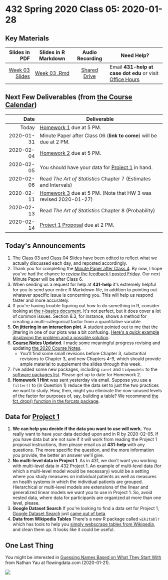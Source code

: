 # 432 Spring 2020 Class 05: 2020-01-28

## Key Materials

Slides in PDF | Slides in R Markdown | Audio Recording | Need Help?
------------: | :------------------: | :--------------: | ---------------------------
[Week 03 Slides](https://github.com/THOMASELOVE/2020-432/blob/master/classes/class05/432_2020_week03.pdf) | [Week 03 .Rmd](https://github.com/THOMASELOVE/2020-432/blob/master/classes/class05/432_2020_week03.Rmd) | [Shared Drive](http://bit.ly/432-2020-audio) | Email **431-help at case dot edu** or visit [Office Hours](https://github.com/THOMASELOVE/2020-432/blob/master/calendar.md#tas-and-office-hours)

## Next Few Deliverables (from [the Course Calendar](https://github.com/THOMASELOVE/2020-432/blob/master/calendar.md))

Date | Deliverable
---------: | -----------------------------------------------------------------------
Today | [Homework 1](https://github.com/THOMASELOVE/2020-432/tree/master/homework/hw01) due at 5 PM.
2020-01-31 | Minute Paper after Class 06 (**link to come**) will be due at 2 PM.
2020-02-04 | [Homework 2](https://github.com/THOMASELOVE/2020-432/tree/master/homework/hw02) due at 5 PM.
2020-02-05 | You should have your data for [Project 1](https://github.com/THOMASELOVE/2020-432/tree/master/projects/project1) in hand.
2020-02-06 | Read *The Art of Statistics* Chapter 7 (Estimates and Intervals)
2020-02-11 | [Homework 3](https://github.com/THOMASELOVE/2020-432/tree/master/homework/hw03) due at 5 PM. (Note that HW 3 was revised 2020-01-27)
2020-02-13 | Read *The Art of Statistics* Chapter 8 (Probability)
2020-02-14 | [Project 1 Proposal](https://github.com/THOMASELOVE/2020-432/tree/master/projects/project1) due at 2 PM.

## Today's Announcements

1. The [Class 03](https://github.com/THOMASELOVE/2020-432/tree/master/classes/class03) and [Class 04](https://github.com/THOMASELOVE/2020-432/tree/master/classes/class04) Slides have been edited to reflect what we actually discussed each day, and reposted accordingly.
2. Thank you for completing the [Minute Paper after Class 4](http://bit.ly/432-2020-minute-04). By now, I hope you've had the chance to [review the feedback I posted Friday](http://bit.ly/432-2020-minute-04-feedback). Our next Minute Paper will be after Class 6.
3. When sending us a request for help at **431-help** it's extremely helpful for you to send your entire R Markdown file, in addition to pointing out whatever specific issue is concerning you. This will help us respond faster and more accurately.
4. If you're having trouble figuring out how to do something in R, consider looking at [the r-basics document](https://github.com/THOMASELOVE/2020-432/tree/master/r-basics). It's not perfect, but it does cover a lot of common issues. Section 8.3, for instance, shows a method for creating a multi-categorical factor from a quantitative variable.
5. **On jittering in an interaction plot**. A student pointed out to me that the jittering in one of our plots was a bit confusing. [Here's a quick example displaying the problem and a possible solution](https://github.com/THOMASELOVE/2020-432/blob/master/classes/class05/quick_example.md).
6. **[Course Notes](https://thomaselove.github.io/2020-432-book/) Updated**. I made some meaningful progress revising and updating [the 2020 Course Notes](https://thomaselove.github.io/2020-432-book/). 
    - You'll find some small revisions before Chapter 3, substantial revisions to Chapter 3, and new Chapters 4-9, which should provide ample material to supplement the slides through this week.
7. I've added some new packages, including `caret` and `tidymodels` to the [software packages list](https://github.com/THOMASELOVE/2020-432/blob/master/software.md). Please get up to date for Homework 2.
8. **Homework 1 Hint** was sent yesterday via email. Suppose you use a `filter()` to (in Question 1) reduce the data set to just the two practices we want to study. How, then, might you eliminate the now-unused levels of the factor for purposes of, say, building a table? We recommend [the fct_drop() function in the forcats package](https://forcats.tidyverse.org/reference/fct_drop.html).

## Data for [Project 1](https://github.com/THOMASELOVE/2020-432/tree/master/projects/project1)

1. **We can help you decide if the data you want to use will work.** You really want to have your data decided upon and in R by 2020-02-05. If you have data but are not sure if it will work from reading the Project 1 proposal instructions, then please email us at **431-help** with any questions. The more specific the question, and the more information you provide, the better an answer we'll give.
2. **No multi-level data in Project 1**. As in 431, we don't want you working with multi-level data in 432 Project 1. An example of multi-level data (for which a multi-level model would be necessary) would be a setting where you study measures on individual patients as well as measures on health systems in which the individual patients are grouped. Hierarchical or multi-level models are extensions of the linear and generalized linear models we want you to use in Project 1. So, avoid nested data, where data for participants are organized at more than one level, please.
3. **Google Dataset Search** If you're looking to find a data set for Project 1, [Google Dataset Search](https://datasetsearch.research.google.com/) just [came out of beta](https://blog.google/products/search/discovering-millions-datasets-web/).
4. **Data from Wikipedia Tables** There's a new R package called `wikitablr` which has tools to help you [simply webscrape tables from Wikipedia](https://github.com/jkeast/wikitablr), and clean them up. It looks like it could be useful.

## One Last Thing

You might be interested in [Guessing Names Based on What They Start With](https://flowingdata.com/2020/01/21/name-guess/) from Nathan Yau at flowingdata.com (2020-01-21).

![](https://github.com/THOMASELOVE/2020-432/blob/master/classes/class05/figures/flowingdata_nameguessing.png)



